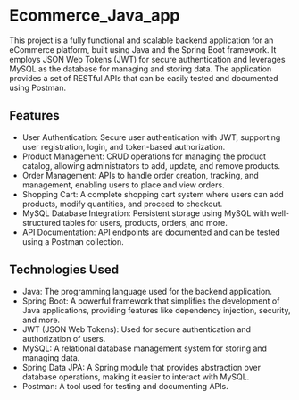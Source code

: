 # Ecommerce_Java_app
  This project is a fully functional and scalable backend application for an eCommerce platform, built using Java and the Spring Boot framework. It employs JSON Web Tokens (JWT) for secure authentication and leverages MySQL as the database for managing and storing data. The application provides a set of RESTful APIs that can be easily tested and documented using Postman.

## Features

- User Authentication: Secure user authentication with JWT, supporting user registration, login, and token-based authorization.
- Product Management: CRUD operations for managing the product catalog, allowing administrators to add, update, and remove products.
- Order Management: APIs to handle order creation, tracking, and management, enabling users to place and view orders.
- Shopping Cart: A complete shopping cart system where users can add products, modify quantities, and proceed to checkout.
- MySQL Database Integration: Persistent storage using MySQL with well-structured tables for users, products, orders, and more.
- API Documentation: API endpoints are documented and can be tested using a Postman collection.
## Technologies Used

- Java: The programming language used for the backend application.
- Spring Boot: A powerful framework that simplifies the development of Java applications, providing features like dependency injection, security, and more.
- JWT (JSON Web Tokens): Used for secure authentication and authorization of users.
- MySQL: A relational database management system for storing and managing data.
- Spring Data JPA: A Spring module that provides abstraction over database operations, making it easier to interact with MySQL.
- Postman: A tool used for testing and documenting APIs.
